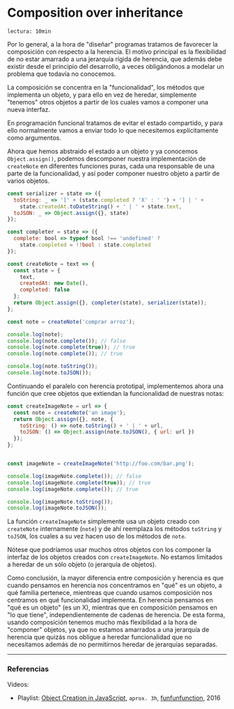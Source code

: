 # Composition over inheritance

`lectura: 10min`

Por lo general, a la hora de "diseñar" programas tratamos de favorecer la
composición con respecto a la herencia. El motivo principal es la flexibilidad
de no estar amarrado a una jerarquía rígida de herencia, que además debe existir
desde el principio del desarrollo, a veces obligándonos a modelar un problema
que todavía no conocemos.

La composición se concentra en la "funcionalidad", los métodos que implementa
un objeto, y para ello en vez de heredar, simplemente "tenemos" otros objetos
a partir de los cuales vamos a componer una nueva interfaz.

En programación funcional tratamos de evitar el estado compartido, y para ello
normalmente vamos a enviar todo lo que necesitemos explícitamente como
argumentos.

Ahora que hemos abstraido el estado a un objeto y ya conocemos
`Object.assign()`, podemos descomponer nuestra implementación de `createNote` en
diferentes funciones puras, cada una responsable de una parte de la
funcionalidad, y así poder componer nuestro objeto a partir de varios objetos.

```js
const serializer = state => ({
  toString: _ => '[' + (state.completed ? 'X' : ' ') + '] | ' +
    state.createdAt.toDateString() + ' | ' + state.text,
  toJSON: _ => Object.assign({}, state)
});

const completer = state => ({
  complete: bool => typeof bool !== 'undefined' ?
    state.completed = !!bool : state.completed
});

const createNote = text => {
  const state = {
    text,
    createdAt: new Date(),
    completed: false
  };
  return Object.assign({}, completer(state), serializer(state));
};

const note = createNote('comprar arroz');

console.log(note);
console.log(note.complete()); // false
console.log(note.complete(true)); // true
console.log(note.complete()); // true

console.log(note.toString());
console.log(note.toJSON());
```

Continuando el paralelo con herencia prototipal, implementemos ahora una función
que cree objetos que extiendan la funcionalidad de nuestras notas:

```js
const createImageNote = url => {
  const note = createNote('an image');
  return Object.assign({}, note, {
    toString: () => note.toString() + ' | ' + url,
    toJSON: () => Object.assign(note.toJSON(), { url: url })
  });
};


const imageNote = createImageNote('http://foo.com/bar.png');

console.log(imageNote.complete()); // false
console.log(imageNote.complete(true)); // true
console.log(imageNote.complete()); // true

console.log(imageNote.toString());
console.log(imageNote.toJSON());
```

La función `createImageNote` simplemente usa un objeto creado con `createNote`
internamente (`note`) y de ahí reemplaza los métodos `toString` y `toJSON`, los
cuales a su vez hacen uso de los métodos de `note`.

Nótese que podríamos usar muchos otros objetos con los componer la interfaz de
los objetos creados con `createImageNote`. No estamos limitados a heredar de
un sólo objeto (o jerarquía de objetos).

Como conclusión, la mayor diferencia entre composición y herencia es que cuando
pensamos en herencia nos concentramos en "qué" es un objeto, a qué familia
pertenece, mientreas que cuando usamos composición nos centramos en qué
funcionalidad implementa. En herencia pensamos en "qué es un objeto" (es un X),
mientras que en composición pensamos en "lo que tiene", independientemente de
cadenas de herencia. De esta forma, usando composición tenemos mucho más
flexibilidad a la hora de "componer" objetos, ya que no estamos amarrados a una
jerarquía de herencia que quizás nos obligue a heredar funcionalidad que no
necesitamos además de no permitirnos heredar de jerarquías separadas.

***

### Referencias

Videos:

* Playlist: [Object Creation in JavaScript](https://www.youtube.com/playlist?list=PL0zVEGEvSaeHBZFy6Q8731rcwk0Gtuxub),
  `aprox. 3h`, [funfunfunction](https://www.youtube.com/channel/UCO1cgjhGzsSYb1rsB4bFe4Q),
  2016
